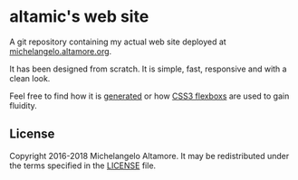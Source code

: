 
# altamic's web site #

A git repository containing my actual web site deployed at
[michelangelo.altamore.org](https://michelangelo.altamore.org).

It has been designed from scratch. It is simple, fast, responsive and with a clean look.

Feel free to find how it is [generated](Rakefile) or how
[CSS3 flexboxs](src/assets/css/style.css) are used to gain
fluidity.

## License ##

Copyright 2016-2018 Michelangelo Altamore. It may be
redistributed under the terms specified in the [LICENSE](LICENSE) file.

